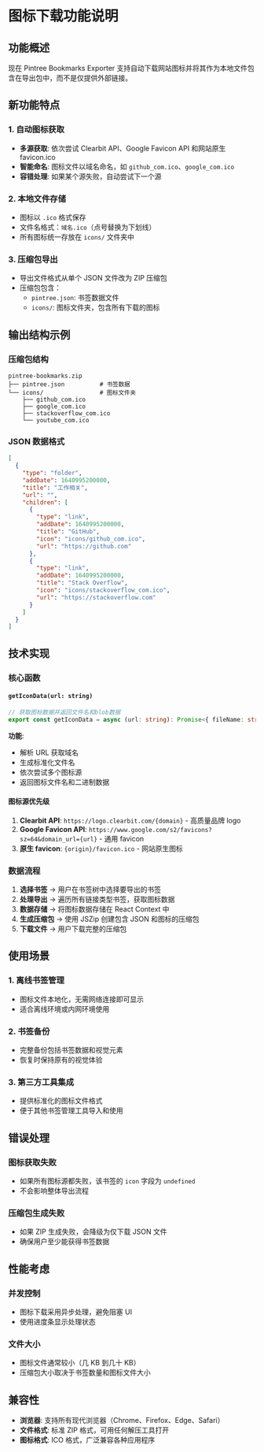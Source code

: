 # 图标下载功能说明

## 功能概述

现在 Pintree Bookmarks Exporter 支持自动下载网站图标并将其作为本地文件包含在导出包中，而不是仅提供外部链接。

## 新功能特点

### 1. 自动图标获取
- **多源获取**: 依次尝试 Clearbit API、Google Favicon API 和网站原生 favicon.ico
- **智能命名**: 图标文件以域名命名，如 `github_com.ico`、`google_com.ico`
- **容错处理**: 如果某个源失败，自动尝试下一个源

### 2. 本地文件存储
- 图标以 `.ico` 格式保存
- 文件名格式：`域名.ico`（点号替换为下划线）
- 所有图标统一存放在 `icons/` 文件夹中

### 3. 压缩包导出
- 导出文件格式从单个 JSON 文件改为 ZIP 压缩包
- 压缩包包含：
  - `pintree.json`: 书签数据文件
  - `icons/`: 图标文件夹，包含所有下载的图标

## 输出结构示例

### 压缩包结构
```
pintree-bookmarks.zip
├── pintree.json          # 书签数据
└── icons/                # 图标文件夹
    ├── github_com.ico
    ├── google_com.ico
    ├── stackoverflow_com.ico
    └── youtube_com.ico
```

### JSON 数据格式
```json
[
  {
    "type": "folder",
    "addDate": 1640995200000,
    "title": "工作相关",
    "url": "",
    "children": [
      {
        "type": "link",
        "addDate": 1640995200000,
        "title": "GitHub",
        "icon": "icons/github_com.ico",
        "url": "https://github.com"
      },
      {
        "type": "link",
        "addDate": 1640995200000,
        "title": "Stack Overflow", 
        "icon": "icons/stackoverflow_com.ico",
        "url": "https://stackoverflow.com"
      }
    ]
  }
]
```

## 技术实现

### 核心函数

#### `getIconData(url: string)`
```typescript
// 获取图标数据并返回文件名和blob数据
export const getIconData = async (url: string): Promise<{ fileName: string; blob: Blob } | undefined>
```

**功能**:
- 解析 URL 获取域名
- 生成标准化文件名
- 依次尝试多个图标源
- 返回图标文件名和二进制数据

#### 图标源优先级
1. **Clearbit API**: `https://logo.clearbit.com/{domain}` - 高质量品牌 logo
2. **Google Favicon API**: `https://www.google.com/s2/favicons?sz=64&domain_url={url}` - 通用 favicon
3. **原生 favicon**: `{origin}/favicon.ico` - 网站原生图标

### 数据流程

1. **选择书签** → 用户在书签树中选择要导出的书签
2. **处理导出** → 遍历所有链接类型书签，获取图标数据
3. **数据存储** → 将图标数据存储在 React Context 中
4. **生成压缩包** → 使用 JSZip 创建包含 JSON 和图标的压缩包
5. **下载文件** → 用户下载完整的压缩包

## 使用场景

### 1. 离线书签管理
- 图标文件本地化，无需网络连接即可显示
- 适合离线环境或内网环境使用

### 2. 书签备份
- 完整备份包括书签数据和视觉元素
- 恢复时保持原有的视觉体验

### 3. 第三方工具集成
- 提供标准化的图标文件格式
- 便于其他书签管理工具导入和使用

## 错误处理

### 图标获取失败
- 如果所有图标源都失败，该书签的 `icon` 字段为 `undefined`
- 不会影响整体导出流程

### 压缩包生成失败
- 如果 ZIP 生成失败，会降级为仅下载 JSON 文件
- 确保用户至少能获得书签数据

## 性能考虑

### 并发控制
- 图标下载采用异步处理，避免阻塞 UI
- 使用进度条显示处理状态

### 文件大小
- 图标文件通常较小（几 KB 到几十 KB）
- 压缩包大小取决于书签数量和图标文件大小

## 兼容性

- **浏览器**: 支持所有现代浏览器（Chrome、Firefox、Edge、Safari）
- **文件格式**: 标准 ZIP 格式，可用任何解压工具打开
- **图标格式**: ICO 格式，广泛兼容各种应用程序